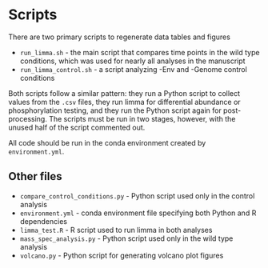 # Scripts
There are two primary scripts to regenerate data tables and figures
- `run_limma.sh` - the main script that compares time points in the wild type conditions, which was used for nearly all analyses in the manuscript
- `run_limma_control.sh` - a script analyzing -Env and -Genome control conditions

Both scripts follow a similar pattern: they run a Python script to collect values from the `.csv` files, they run limma for differential abundance or phosphorylation testing, and they run the Python script again for post-processing.
The scripts must be run in two stages, however, with the unused half of the script commented out.

All code should be run in the conda environment created by `environment.yml`.

## Other files
- `compare_control_conditions.py` - Python script used only in the control analysis
- `environment.yml` - conda environment file specifying both Python and R dependencies
- `limma_test.R` - R script used to run limma in both analyses
- `mass_spec_analysis.py` - Python script used only in the wild type analysis
- `volcano.py` - Python script for generating volcano plot figures

